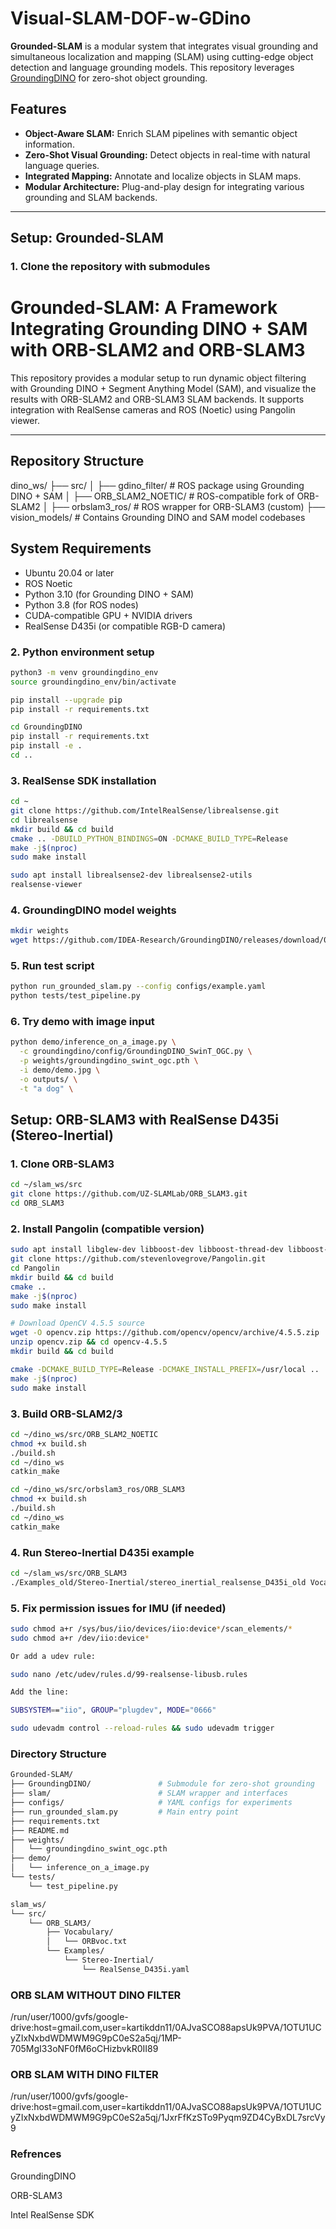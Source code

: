 # Visual-SLAM-DOF-w-GDino

**Grounded-SLAM** is a modular system that integrates visual grounding and simultaneous localization and mapping (SLAM) using cutting-edge object detection and language grounding models. This repository leverages [GroundingDINO](https://github.com/IDEA-Research/GroundingDINO) for zero-shot object grounding.

## Features

- **Object-Aware SLAM:** Enrich SLAM pipelines with semantic object information.
- **Zero-Shot Visual Grounding:** Detect objects in real-time with natural language queries.
- **Integrated Mapping:** Annotate and localize objects in SLAM maps.
- **Modular Architecture:** Plug-and-play design for integrating various grounding and SLAM backends.

---

## Setup: Grounded-SLAM

### 1. Clone the repository with submodules

# Grounded-SLAM: A Framework Integrating Grounding DINO + SAM with ORB-SLAM2 and ORB-SLAM3

This repository provides a modular setup to run dynamic object filtering with Grounding DINO + Segment Anything Model (SAM), and visualize the results with ORB-SLAM2 and ORB-SLAM3 SLAM backends. It supports integration with RealSense cameras and ROS (Noetic) using Pangolin viewer.

---

## Repository Structure
dino_ws/
├── src/
│ ├── gdino_filter/ # ROS package using Grounding DINO + SAM
│ ├── ORB_SLAM2_NOETIC/ # ROS-compatible fork of ORB-SLAM2
│ ├── orbslam3_ros/ # ROS wrapper for ORB-SLAM3 (custom)
├── vision_models/ # Contains Grounding DINO and SAM model codebases

## System Requirements

- Ubuntu 20.04 or later
- ROS Noetic
- Python 3.10 (for Grounding DINO + SAM)
- Python 3.8 (for ROS nodes)
- CUDA-compatible GPU + NVIDIA drivers
- RealSense D435i (or compatible RGB-D camera)
  
### 2. Python environment setup

```bash
python3 -m venv groundingdino_env
source groundingdino_env/bin/activate

pip install --upgrade pip
pip install -r requirements.txt

cd GroundingDINO
pip install -r requirements.txt
pip install -e .
cd ..
```

### 3. RealSense SDK installation
```bash
cd ~
git clone https://github.com/IntelRealSense/librealsense.git
cd librealsense
mkdir build && cd build
cmake .. -DBUILD_PYTHON_BINDINGS=ON -DCMAKE_BUILD_TYPE=Release
make -j$(nproc)
sudo make install

sudo apt install librealsense2-dev librealsense2-utils
realsense-viewer
```

### 4. GroundingDINO model weights
```bash
mkdir weights
wget https://github.com/IDEA-Research/GroundingDINO/releases/download/0.1.0/groundingdino_swint_ogc.pth -P weights/
```

### 5. Run test script
```bash
python run_grounded_slam.py --config configs/example.yaml
python tests/test_pipeline.py
```
### 6. Try demo with image input
```bash
python demo/inference_on_a_image.py \
  -c groundingdino/config/GroundingDINO_SwinT_OGC.py \
  -p weights/groundingdino_swint_ogc.pth \
  -i demo/demo.jpg \
  -o outputs/ \
  -t "a dog" \
```

## Setup: ORB-SLAM3 with RealSense D435i (Stereo-Inertial)

### 1. Clone ORB-SLAM3
```bash
cd ~/slam_ws/src
git clone https://github.com/UZ-SLAMLab/ORB_SLAM3.git
cd ORB_SLAM3
```
### 2. Install Pangolin (compatible version)
```bash
sudo apt install libglew-dev libboost-dev libboost-thread-dev libboost-filesystem-dev
git clone https://github.com/stevenlovegrove/Pangolin.git
cd Pangolin
mkdir build && cd build
cmake ..
make -j$(nproc)
sudo make install

# Download OpenCV 4.5.5 source
wget -O opencv.zip https://github.com/opencv/opencv/archive/4.5.5.zip
unzip opencv.zip && cd opencv-4.5.5
mkdir build && cd build

cmake -DCMAKE_BUILD_TYPE=Release -DCMAKE_INSTALL_PREFIX=/usr/local ..
make -j$(nproc)
sudo make install

```
### 3. Build ORB-SLAM2/3

```bash
cd ~/dino_ws/src/ORB_SLAM2_NOETIC
chmod +x build.sh
./build.sh
cd ~/dino_ws
catkin_make
```

```bash
cd ~/dino_ws/src/orbslam3_ros/ORB_SLAM3
chmod +x build.sh
./build.sh
cd ~/dino_ws
catkin_make
```
### 4. Run Stereo-Inertial D435i example
```bash
cd ~/slam_ws/src/ORB_SLAM3
./Examples_old/Stereo-Inertial/stereo_inertial_realsense_D435i_old Vocabulary/ORBvoc.txt Examples/Stereo-Inertial/RealSense_D435i.yaml
```

### 5. Fix permission issues for IMU (if needed)
```bash
sudo chmod a+r /sys/bus/iio/devices/iio:device*/scan_elements/*
sudo chmod a+r /dev/iio:device*

Or add a udev rule:

sudo nano /etc/udev/rules.d/99-realsense-libusb.rules

Add the line:

SUBSYSTEM=="iio", GROUP="plugdev", MODE="0666"

sudo udevadm control --reload-rules && sudo udevadm trigger

```
### Directory Structure
```bash
Grounded-SLAM/
├── GroundingDINO/               # Submodule for zero-shot grounding
├── slam/                        # SLAM wrapper and interfaces
├── configs/                     # YAML configs for experiments
├── run_grounded_slam.py         # Main entry point
├── requirements.txt
├── README.md
├── weights/
│   └── groundingdino_swint_ogc.pth
├── demo/
│   └── inference_on_a_image.py
└── tests/
    └── test_pipeline.py

slam_ws/
└── src/
    └── ORB_SLAM3/
        ├── Vocabulary/
        │   └── ORBvoc.txt
        └── Examples/
            └── Stereo-Inertial/
                └── RealSense_D435i.yaml
```
### ORB SLAM WITHOUT DINO FILTER
/run/user/1000/gvfs/google-drive:host=gmail.com,user=kartikddn11/0AJvaSCO88apsUk9PVA/1OTU1UCyZIxNxbdWDMWM9G9pC0eS2a5qj/1MP-705MgI33oNF0fM6oCHizbvkR0II89

### ORB SLAM WITH DINO FILTER
/run/user/1000/gvfs/google-drive:host=gmail.com,user=kartikddn11/0AJvaSCO88apsUk9PVA/1OTU1UCyZIxNxbdWDMWM9G9pC0eS2a5qj/1JxrFfKzSTo9Pyqm9ZD4CyBxDL7srcVy9

### Refrences
GroundingDINO

ORB-SLAM3

Intel RealSense SDK







  


